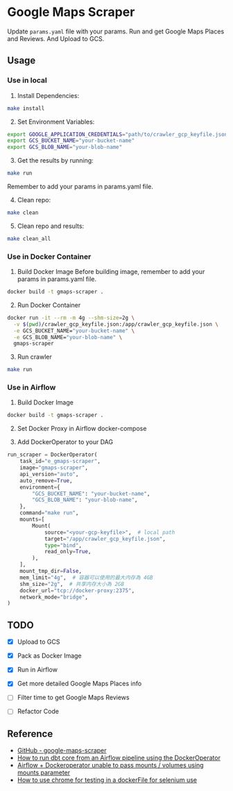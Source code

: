 # Google Maps Scraper

Update `params.yaml` file with your params. Run and get Google Maps Places and Reviews. And Upload to GCS.

## Usage

### Use in local

1. Install Dependencies:
```sh
make install
```

2. Set Environment Variables:
```sh
export GOOGLE_APPLICATION_CREDENTIALS="path/to/crawler_gcp_keyfile.json"
export GCS_BUCKET_NAME="your-bucket-name"
export GCS_BLOB_NAME="your-blob-name"
```

3. Get the results by running:
```sh
make run
```
Remember to add your params in params.yaml file.

4. Clean repo:
```sh
make clean
```

5. Clean repo and results:
```sh
make clean_all
```

### Use in Docker Container

1. Build Docker Image
Before building image, remember to add your params in params.yaml file.
```sh
docker build -t gmaps-scraper .
```

2. Run Docker Container
```sh
docker run -it --rm -m 4g --shm-size=2g \
  -v $(pwd)/crawler_gcp_keyfile.json:/app/crawler_gcp_keyfile.json \
  -e GCS_BUCKET_NAME="your-bucket-name" \
  -e GCS_BLOB_NAME="your-blob-name" \
  gmaps-scraper
```

3. Run crawler
```sh
make run
```

### Use in Airflow

1. Build Docker Image
```sh
docker build -t gmaps-scraper .
```

2. Set Docker Proxy in Airflow docker-compose

3. Add DockerOperator to your DAG
```py
run_scraper = DockerOperator(
    task_id="e_gmaps-scraper",
    image="gmaps-scraper",
    api_version="auto",
    auto_remove=True,
    environment={
        "GCS_BUCKET_NAME": "your-bucket-name",
        "GCS_BLOB_NAME": "your-blob-name",
    },
    command="make run",
    mounts=[
        Mount(
            source="<your-gcp-keyfile>",  # local path
            target="/app/crawler_gcp_keyfile.json",
            type="bind",
            read_only=True,
        ),
    ],
    mount_tmp_dir=False,
    mem_limit="4g",  # 容器可以使用的最大内存為 4GB
    shm_size="2g",  # 共享内存大小為 2GB
    docker_url="tcp://docker-proxy:2375",
    network_mode="bridge",
)
```

## TODO
- [x] Upload to GCS
- [x] Pack as Docker Image
- [x] Run in Airflow
- [x] Get more detailed Google Maps Places info
- [ ] Filter time to get Google Maps Reviews
- [ ] Refactor Code


## Reference

- [GitHub - google-maps-scraper](https://github.com/omkarcloud/google-maps-scraper/tree/master)
- [How to run dbt core from an Airflow pipeline using the DockerOperator](https://medium.com/@tdonizeti/how-to-run-dbt-core-from-an-airflow-pipeline-using-the-dockeroperator-e48cf215e9f6)
- [Airflow + Dockeroperator unable to pass mounts / volumes using mounts parameter](https://stackoverflow.com/questions/73106669/airflow-dockeroperator-unable-to-pass-mounts-volumes-using-mounts-parameter)
- [How to use chrome for testing in a dockerFile for selenium use](https://stackoverflow.com/questions/77668629/how-to-use-chrome-for-testing-in-a-dockerfile-for-selenium-use)
